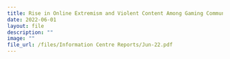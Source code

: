 ```yaml
---
title: Rise in Online Extremism and Violent Content Among Gaming Communities
date: 2022-06-01
layout: file
description: ""
image: ""
file_url: /files/Information Centre Reports/Jun-22.pdf
---
```


